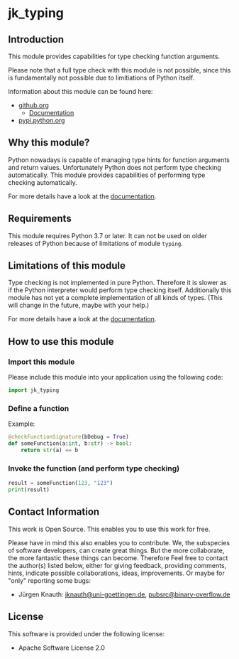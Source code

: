 jk_typing
==========

Introduction
------------

This module provides capabilities for type checking function arguments.

Please note that a full type check with this module is not possible, since this is fundamentally not possible due to limitiations of Python itself.

Information about this module can be found here:

* [github.org](https://github.com/jkpubsrc/python-module-jk-typing)
	* [Documentation](https://github.com/jkpubsrc/python-module-jk-typing/tree/master/documentation)
* [pypi.python.org](https://pypi.python.org/pypi/jk_typing)

Why this module?
----------------

Python nowadays is capable of managing type hints for function arguments and return values. Unfortunately Python does not perform type checking automatically. This module provides capabilities of performing type checking automatically.

For more details have a look at the [documentation](https://github.com/jkpubsrc/python-module-jk-typing/tree/master/documentation).

Requirements
------------

This module requires Python 3.7 or later. It can not be used on older releases of Python because of limitations of module `typing`.

Limitations of this module
--------------------------

Type checking is not implemented in pure Python. Therefore it is slower as if the Python interpreter would perform type checking itself. Additionally this module has not yet a complete implementation of all kinds of types. (This will change in the future, maybe with your help.)

For more details have a look at the [documentation](https://github.com/jkpubsrc/python-module-jk-typing/tree/master/documentation).

How to use this module
----------------------

### Import this module

Please include this module into your application using the following code:

```python
import jk_typing
```

### Define a function

Example:

```python
@checkFunctionSignature(bDebug = True)
def someFunction(a:int, b:str) -> bool:
	return str(a) == b
```

### Invoke the function (and perform type checking)

```python
result = someFunction(123, "123")
print(result)
```

Contact Information
-------------------

This work is Open Source. This enables you to use this work for free.

Please have in mind this also enables you to contribute. We, the subspecies of software developers, can create great things. But the more collaborate, the more fantastic these things can become. Therefore Feel free to contact the author(s) listed below, either for giving feedback, providing comments, hints, indicate possible collaborations, ideas, improvements. Or maybe for "only" reporting some bugs:

* Jürgen Knauth: jknauth@uni-goettingen.de, pubsrc@binary-overflow.de

License
-------

This software is provided under the following license:

* Apache Software License 2.0



